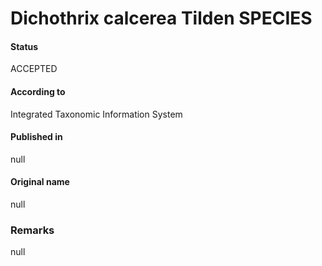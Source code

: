 Dichothrix calcerea Tilden SPECIES
=======

#### Status
ACCEPTED

#### According to
Integrated Taxonomic Information System

#### Published in
null

#### Original name
null

### Remarks
null